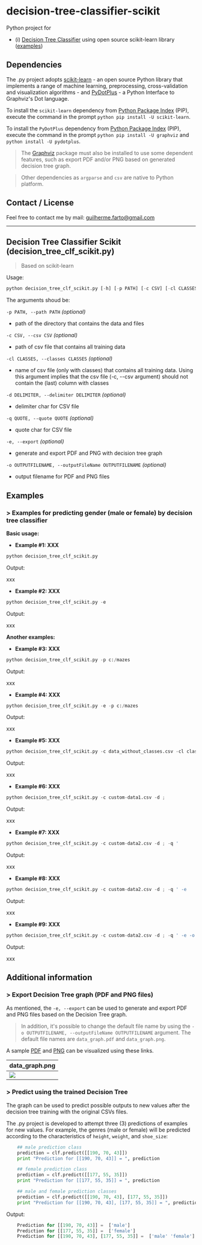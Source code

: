 # decision-tree-classifier-scikit

Python project for
* (i) [Decision Tree Classifier](#decision-tree-clf) using open source scikit-learn library ([examples](#decision-tree-clf-examples))

## Dependencies

The .py project adopts [scikit-learn](http://scikit-learn.org/) - an open source Python library that implements a range of machine learning, preprocessing, cross-validation and visualization algorithms - and [PyDotPlus](pydotplus.readthedocs.io/) - a Python Interface to Graphviz's Dot language.

To install the `scikit-learn` dependency from [Python Package Index](https://pypi.python.org/pypi/pip) (PIP), execute the command in the prompt ```python pip install -U scikit-learn```.

To install the `PyDotPlus` dependency from [Python Package Index](https://pypi.python.org/pypi/pip) (PIP), execute the command in the prompt ```python pip install -U graphviz``` and ```python install -U pydotplus```.

> The [Graphviz](http://www.graphviz.org/) package must also be installed to use some dependent features, such as export PDF and/or PNG based on generated decision tree graph.

> Other dependencies as ```argparse``` and ```csv``` are native to Python platform.

## Contact / License

Feel free to contact me by mail: guilherme.farto@gmail.com

---

<a name="decision-tree-clf"></a>
## Decision Tree Classifier Scikit (decision_tree_clf_scikit.py)
> Based on scikit-learn

Usage:
```python
python decision_tree_clf_scikit.py [-h] [-p PATH] [-c CSV] [-cl CLASSES] [-d DELIMITER] [-q QUOTE] [-e] [-o OUTPUTFILENAME]
```

The arguments shoud be:

`-p PATH, --path PATH` *(optional)*
* path of the directory that contains the data and files

`-c CSV, --csv CSV` *(optional)*
* path of csv file that contains all training data
    
`-cl CLASSES, --classes CLASSES` *(optional)*
* name of csv file (only with classes) that contains all training data. Using this argument implies that the csv file (-c, --csv argument) should not contain the (last) column with classes

`-d DELIMITER, --delimiter DELIMITER` *(optional)*
* delimiter char for CSV file

`-q QUOTE, --quote QUOTE` *(optional)*
* quote char for CSV file

`-e, --export` *(optional)*
* generate and export PDF and PNG with decision tree graph

`-o OUTPUTFILENAME, --outputFileName OUTPUTFILENAME` *(optional)*
* output filename for PDF and PNG files

<a name="all-examples"></a>
## Examples

<a name="decision-tree-clf-examples"></a>
### > Examples for predicting gender (male or female) by decision tree classifier

**Basic usage:**

* **Example #1: XXX**

```python
python decision_tree_clf_scikit.py
```

Output:

xxx

* **Example #2: XXX**

```python
python decision_tree_clf_scikit.py -e
```

Output:

xxx

**Another examples:**

* **Example #3: XXX**

```python
python decision_tree_clf_scikit.py -p c:/mazes
```

Output:

xxx

* **Example #4: XXX**

```python
python decision_tree_clf_scikit.py -e -p c:/mazes
```

Output:

xxx

* **Example #5: XXX**

```python
python decision_tree_clf_scikit.py -c data_without_classes.csv -cl classes.csv
```

Output:

xxx

* **Example #6: XXX**

```python
python decision_tree_clf_scikit.py -c custom-data1.csv -d ;
```

Output:

xxx

* **Example #7: XXX**

```python
python decision_tree_clf_scikit.py -c custom-data2.csv -d ; -q '
```

Output:

xxx

* **Example #8: XXX**

```python
python decision_tree_clf_scikit.py -c custom-data2.csv -d ; -q ' -e
```

Output:

xxx

* **Example #9: XXX**

```python
python decision_tree_clf_scikit.py -c custom-data2.csv -d ; -q ' -e -o myfile
```

Output:

xxx

<a name="additional-information"></a>
## Additional information

<a name="export-decision-tree-graph"></a>
### > Export Decision Tree graph (PDF and PNG files)

As mentioned, the `-e, --export` can be used to generate and export PDF and PNG files based on the Decision Tree graph.

> In addition, it's possible to change the default file name by using the `-o OUTPUTFILENAME, --outputFileName OUTPUTFILENAME` argument.
> The default file names are `data_graph.pdf` and `data_graph.png`.

A sample [PDF](example-output-files/data_graph.pdf) and [PNG](example-output-files/data_graph.png) can be visualized using these links.

| data_graph.png           |
| ------------------------ |
| ![](example-output-files/data_graph.png) |

<a name="decision-tree-predict"></a>
### > Predict using the trained Decision Tree

The graph can be used to predict possible outputs to new values after the decision tree training with the original CSVs files.

The .py project is developed to attempt three (3) predictions of examples for new values. For example, the genres (male or female) will be predicted according to the characteristics of `height`, `weight`, and `shoe_size`:

```python
    ## male prediction class
    prediction = clf.predict([[190, 70, 43]])
    print "Prediction for [[190, 70, 43]] = ", prediction

    ## female prediction class
    prediction = clf.predict([[177, 55, 35]])
    print "Prediction for [[177, 55, 35]] = ", prediction

    ## male and female prediction classes
    prediction = clf.predict([[190, 70, 43], [177, 55, 35]])
    print "Prediction for [[190, 70, 43], [177, 55, 35]] = ", prediction
```

Output:

```python
    Prediction for [[190, 70, 43]] =  ['male']
    Prediction for [[177, 55, 35]] =  ['female']
    Prediction for [[190, 70, 43], [177, 55, 35]] =  ['male' 'female']
```
